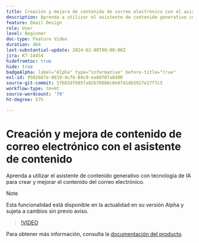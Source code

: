 ```yaml
---
title: Creación y mejora de contenido de correo electrónico con el asistente de contenido
description: Aprenda a utilizar el asistente de contenido generativo con tecnología de IA para crear y mejorar el contenido del correo electrónico.
feature: Email Design
role: User
level: Beginner
doc-type: Feature Video
duration: 464
last-substantial-update: 2024-02-08T00:00:00Z
jira: KT-14454
hidefromtoc: true
hide: true
badgeAlpha: label="Alpha" type="informative" before-title="true"
exl-id: 9502667e-0819-4cfb-84c9-ea68f07a8400
source-git-commit: 1f603df605fa02b70880c0e0741db5927e17f7c5
workflow-type: tm+mt
source-wordcount: '78'
ht-degree: 57%

---
```


# Creación y mejora de contenido de correo electrónico con el asistente de contenido

Aprenda a utilizar el asistente de contenido generativo con tecnología de IA para crear y mejorar el contenido del correo electrónico.

>[!NOTE]
>
> Esta funcionalidad está disponible en la actualidad en su versión Alpha y sujeta a cambios sin previo aviso.

>[!VIDEO](https://video.tv.adobe.com/v/3425796/?learn=on)

Para obtener más información, consulta la [documentación del producto](https://experienceleague.adobe.com/en/docs/campaign-web/v8/msg/email/content/content-assistant/generative-gs).
